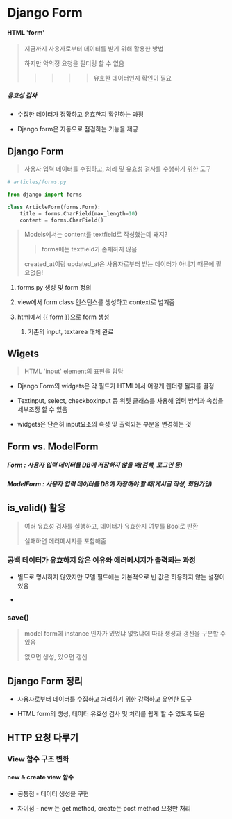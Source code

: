 # Django Form

#### HTML 'form'

> 지금까지 사용자로부터 데이터를 받기 위해 활용한 방법
> 
> 하지만 악의정 요청을 필터링 할 수 없음
> 
> > > > > 유효한 데이터인지 확인이 필요

##### 유효성 검사

- 수집한 데이터가 정확하고 유효한지 확인하는 과정

- Django form은 자동으로 점검하는 기능을 제공

## Django Form

> 사용자 입력 데이터를 수집하고, 처리 및 유효성 검사를 수행하기 위한 도구

```python
# articles/forms.py

from django import forms

class ArticleForm(forms.Form):
    title = forms.CharField(max_length=10)
    content = forms.CharField()
```

> Models에서는 content를 textfield로 작성했는데 왜지?
> 
> > forms에는 textfield가 존재하지 않음
> 
> created_at이랑 updated_at은 사용자로부터 받는 데이터가 아니기 때문에 필요없음!

1. forms.py 생성 및 form 정의

2. view에서 form class 인스턴스를 생성하고 context로 넘겨줌

3. html에서 {{ form }}으로 form 생성
   
   1. 기존의 input, textarea 대체 완료

## Wigets

> HTML 'input' element의 표현을 담당

- Django Form의 widgets은 각 필드가 HTML에서 어떻게 렌더링 될지를 결정

- Textinput, select, checkboxinput 등 위젯 클래스를 사용해 입력 방식과 속성을 세부조정 할 수 있음

- widgets은 단순히 input요소의 속성 및 출력되는 부분을 변경하는 것

## Form vs. ModelForm

##### Form : 사용자 입력 데이터를 DB에 저장하지 않을 때(검색, 로그인 등)

##### ModelForm : 사용자 입력 데이터를 DB에 저장해야 할 때(게시글 작성, 회원가입)

## is_valid() 활용

> 여러 유효성 검사를 실행하고, 데이터가 유효한지 여부를 Bool로 반환
> 
> 실패하면 에러메시지를 포함해줌

### 공백 데이터가 유효하지 않은 이유와 에러메시지가 출력되는 과정

- 별도로 명시하지 않았지만 모델 필드에는 기본적으로 빈 값은 허용하지 않는 설정이 있음

- 

### save()

> model form에 instance 인자가 있었냐 없었냐에 따라 생성과 갱신을 구분할 수 있음
> 
> 없으면 생성, 있으면 갱신

## Django Form 정리

- 사용자로부터 데이터를 수집하고 처리하기 위한 강력하고 유연한 도구

- HTML form의 생성, 데이터 유효성 검사 및 처리를 쉽게 할 수 있도록 도움

## HTTP 요청 다루기

### View 함수 구조 변화

#### new & create view 함수

- 공통점 - 데이터 생성을 구현

- 차이점 - new 는 get method, create는 post method 요청만 처리
